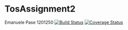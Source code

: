 # TosAssignment2
Emanuele Pase 1201250
[![Build Status](https://travis-ci.com/Emanuele999-it/TosAssignment2.svg?branch=main)](https://travis-ci.com/Emanuele999-it/TosAssignment2)
[![Coverage Status](https://coveralls.io/repos/github/Emanuele999-it/TosAssignment2/badge.svg?branch=main)](https://coveralls.io/github/Emanuele999-it/TosAssignment2?branch=main)
